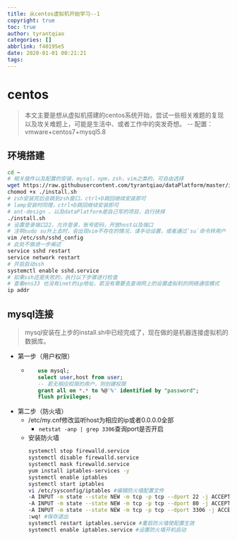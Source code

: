 ```yaml
---
title: 从centos虚拟机开始学习--1
copyright: true
toc: true
author: tyrantqiao
categories: []
abbrlink: f40195e5
date: 2020-01-01 00:21:21
tags:
---
```


# centos

> 本文主要是想从虚拟机搭建的centos系统开始，尝试一些相关难题的复现以及攻关难题上，可能是生活中、或者工作中的突发奇想。  -- 配置：vmware+centos7+mysql5.8

## 环境搭建

```sh
cd ~
# 相关插件以及配置的安装，mysql，npm，zsh，vim之类的，可自由选择
wget https://raw.githubusercontent.com/tyrantqiao/dataPlatform/master/install.sh
chomod +x ./install.sh
# zsh安装完后会跳到zsh窗口，ctrl+D跳回继续安装即可
# lamp安装时同理，ctrl+D跳回继续安装即可
# ant-design 、以及dataPlatform是自己写的项目，自行抉择
./install.sh
# 设置登录端口22，允许登录，账号密码，开放host以及端口
# 注明sudo su升上去时，会出现vim不存在的情况，请手动设置，或者通过`su`命令转用户
vim /etc/ssh/sshd_config
# 此处不做进一步阐述
service sshd restart
service network restart
# 开启启动ssh
systemctl enable sshd.service
# 如果ssh还是失败的，执行以下步骤进行检查
# 查看ens33 也没有inet的ip地址，若没有需要去查询网上的设置虚拟机的网络通信模式
ip addr
```

## mysql连接

> mysql安装在上步的install.sh中已经完成了，现在做的是机器连接虚拟机的数据库。

- 第一步（用户权限）
    - ```sql
         use mysql;
         select user,host from user;
         -- 若无相应权限的用户，则创建权限
         grant all on *.* to %@'%' identified by "password";
         flush privileges;
      ```
- 第二步（防火墙）
    - /etc/my.cnf修改监听host为相应的ip或者0.0.0.0全部
        - `netstat -anp | grep 3306`查询port是否开启
    - 安装防火墙
        ```sh
        systemctl stop firewalld.service
        systemctl disable firewalld.service
        systemctl mask firewalld.service
        yum install iptables-services -y
        systemctl enable iptables
        systemctl start iptables
        vi /etc/sysconfig/iptables #编辑防火墙配置文件
        -A INPUT -m state --state NEW -m tcp -p tcp --dport 22 -j ACCEPT
        -A INPUT -m state --state NEW -m tcp -p tcp --dport 80 -j ACCEPT
        -A INPUT -m state --state NEW -m tcp -p tcp --dport 3306 -j ACCEPT
        :wq! #保存退出
        systemctl restart iptables.service #重启防火墙使配置生效
        systemctl enable iptables.service #设置防火墙开机启动
        ```
    